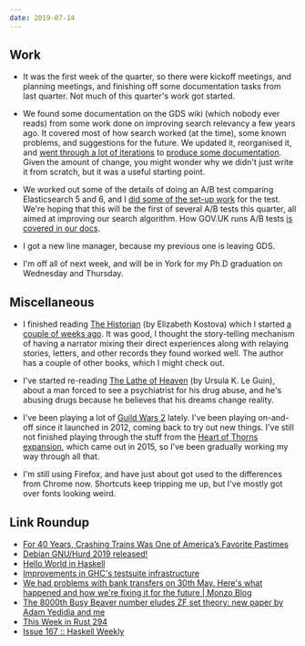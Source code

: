 ```yaml
---
date: 2019-07-14
---
```


## Work

- It was the first week of the quarter, so there were kickoff
  meetings, and planning meetings, and finishing off some
  documentation tasks from last quarter.  Not much of this quarter's
  work got started.

- We found some documentation on the GDS wiki (which nobody ever
  reads) from some work done on improving search relevancy a few years
  ago.  It covered most of how search worked (at the time), some known
  problems, and suggestions for the future.  We updated it,
  reorganised it, and [went through a lot of iterations][] to [produce
  some documentation][].  Given the amount of change, you might wonder
  why we didn't just write it from scratch, but it was a useful
  starting point.

- We worked out some of the details of doing an A/B test comparing
  Elasticsearch 5 and 6, and I [did some of the set-up work][] for the
  test.  We're hoping that this will be the first of several A/B tests
  this quarter, all aimed at improving our search algorithm.  How
  GOV.UK runs A/B tests [is covered in our docs][].

- I got a new line manager, because my previous one is leaving GDS.

- I'm off all of next week, and will be in York for my Ph.D graduation
  on Wednesday and Thursday.

[went through a lot of iterations]: https://github.com/alphagov/search-api/pull/1622
[produce some documentation]: https://github.com/alphagov/search-api/blob/relevancy-documentation/doc/relevancy.md
[did some of the set-up work]: https://github.com/alphagov/finder-frontend/pull/1255
[is covered in our docs]: https://docs.publishing.service.gov.uk/manual/run-ab-test.html

## Miscellaneous

- I finished reading [The Historian][] (by Elizabeth Kostova) which I
  started [a couple of weeks ago][].  It was good, I thought the
  story-telling mechanism of having a narrator mixing their direct
  experiences along with relaying stories, letters, and other records
  they found worked well.  The author has a couple of other books,
  which I might check out.

- I've started re-reading [The Lathe of Heaven][] (by Ursula K. Le
  Guin), about a man forced to see a psychiatrist for his drug abuse,
  and he's abusing drugs because he believes that his dreams change
  reality.

- I've been playing a lot of [Guild Wars 2][] lately.  I've been
  playing on-and-off since it launched in 2012, coming back to try out
  new things.  I've still not finished playing through the stuff from
  the [Heart of Thorns expansion][], which came out in 2015, so I've
  been gradually working my way through all that.

- I'm still using Firefox, and have just about got used to the
  differences from Chrome now.  Shortcuts keep tripping me up, but
  I've mostly got over fonts looking weird.

[The Historian]: https://en.wikipedia.org/wiki/The_Historian
[a couple of weeks ago]: weeknotes-041.html
[The Lathe of Heaven]: https://en.wikipedia.org/wiki/The_Lathe_of_Heaven
[Guild Wars 2]: https://www.guildwars2.com
[Heart of Thorns expansion]: https://heartofthorns.guildwars2.com/

## Link Roundup

- [For 40 Years, Crashing Trains Was One of America’s Favorite Pastimes](https://www.atlasobscura.com/articles/staged-train-wrecks)
- [Debian GNU/Hurd 2019 released!](https://lists.debian.org/debian-hurd/2019/07/msg00001.html)
- [Hello World in Haskell](https://jezenthomas.com/hello-world-in-haskell/)
- [Improvements in GHC's testsuite infrastructure](https://www.haskell.org/ghc/blog/20190708-testsuite-work.html)
- [We had problems with bank transfers on 30th May. Here's what happened and how we're fixing it for the future | Monzo Blog](https://monzo.com/blog/2019/06/20/why-bank-transfers-failed-on-30th-may-2019)
- [The 8000th Busy Beaver number eludes ZF set theory: new paper by Adam Yedidia and me](https://www.scottaaronson.com/blog/?p=2725)
- [ This Week in Rust 294](https://this-week-in-rust.org/blog/2019/07/09/this-week-in-rust-294/)
- [Issue 167 :: Haskell Weekly](https://haskellweekly.news/issues/167.html)
